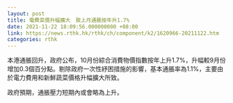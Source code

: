 ```yaml
---
layout: post
title: 電費菜價升幅擴大　致上月通脹按年升1.7%
date: 2021-11-22 18:09:56.000000000 +08:00
link: https://news.rthk.hk/rthk/ch/component/k2/1620966-20211122.htm
categories: rthk
---
```


本港通脹回升，政府公布，10月份綜合消費物價指數按年上升1.7%，升幅較9月份增加0.3個百分點。剔除政府一次性紓困措施的影響，基本通脹率為1.1%，主要由於電力費用和新鮮蔬菜價格升幅擴大所致。

政府預期，通脹壓力短期內或會略為上升。
